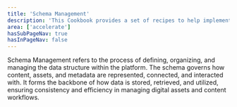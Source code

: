 ```yaml
---
title: 'Schema Management'
description: 'This Cookbook provides a set of recipes to help implementing Content Hub through setup, configuration and implemenation.'
area: ['accelerate']
hasSubPageNav: true
hasInPageNav: false
---
```


Schema Management refers to the process of defining, organizing, and managing the data structure within the platform. The schema governs how content, assets, and metadata are represented, connected, and interacted with. It forms the backbone of how data is stored, retrieved, and utilized, ensuring consistency and efficiency in managing digital assets and content workflows.